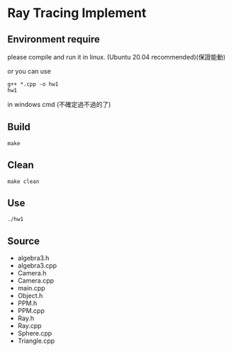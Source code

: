 # Ray Tracing Implement

## Environment require
please compile and run it in linux.
(Ubuntu 20.04 recommended)(保證能動)

or you can use
```
g++ *.cpp -o hw1
hw1
```
in windows cmd
(不確定過不過的了)

## Build
```
make
```

## Clean
```
make clean
```

## Use
```
./hw1
```

## Source
* algebra3.h
* algebra3.cpp
* Camera.h
* Camera.cpp
* main.cpp
* Object.h
* PPM.h
* PPM.cpp
* Ray.h
* Ray.cpp
* Sphere.cpp
* Triangle.cpp